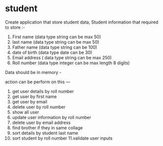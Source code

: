 # student 
Create application that store student data, 
Student information that required to store :- 
1. First name (data type string can be max 50)
2. last name (data type string can be max 50)
3. Father name (data type string can be 100)
4. date of birth (data type date can be 30)
5. Email address ( data type string can be max 250)
6. Roll number (data type integer can be max length 8 digits)

Data should be in memory -

action can be perform on this —
1. get user details by roll number
2. get user by first name 
3. get user by email
4. delete user by roll number
5. show all user
6. update user information by roll number 
7. delete user by email address
8. find brother if they in same collage 
  9. sort details by student last name
10. sort student by roll number 
11.validate user inputs 
